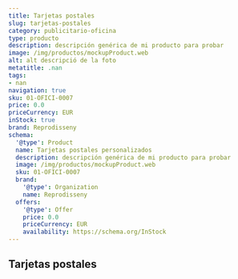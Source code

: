 ```yaml
---
title: Tarjetas postales
slug: tarjetas-postales
category: publicitario-oficina
type: producto
description: descripción genérica de mi producto para probar
image: /img/productos/mockupProduct.web
alt: alt descripció de la foto
metatitle: .nan
tags:
- nan
navigation: true
sku: 01-OFICI-0007
price: 0.0
priceCurrency: EUR
inStock: true
brand: Reprodisseny
schema:
  '@type': Product
  name: Tarjetas postales personalizados
  description: descripción genérica de mi producto para probar
  image: /img/productos/mockupProduct.web
  sku: 01-OFICI-0007
  brand:
    '@type': Organization
    name: Reprodisseny
  offers:
    '@type': Offer
    price: 0.0
    priceCurrency: EUR
    availability: https://schema.org/InStock
---
```


## Tarjetas postales

